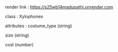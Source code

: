 render link : https://s25wb14madupathi.onrender.com

class : Xylophones

attributes : costume_type (string)

size (string)

cost (number)